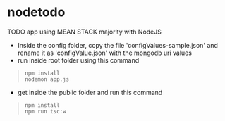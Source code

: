 # nodetodo

TODO app using MEAN STACK majority with NodeJS
* Inside the config folder, copy the file 'configValues-sample.json' and rename it as 'configValue.json' with the mongodb uri values
* run inside root folder using this command     
> `npm install`  
> `nodemon app.js`
* get inside the public folder and run this command     
> `npm install`   
> `npm run tsc:w`
